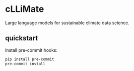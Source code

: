 # cLLiMate

Large language models for sustainable climate data science.

## quickstart

Install pre-commit hooks:

```bash
pip install pre-commit
pre-commit install
```
